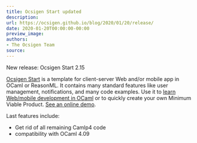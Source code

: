 ```yaml
---
title: Ocsigen Start updated
description:
url: https://ocsigen.github.io/blog/2020/01/20/release/
date: 2020-01-20T00:00:00-00:00
preview_image:
authors:
- The Ocsigen Team
source:
---
```


<p>New release: Ocsigen Start 2.15</p>

<p><a href="https://ocsigen.org/ocsigen-start/">Ocsigen Start</a> is a template for client-server Web and/or mobile app in OCaml or ReasonML.
It contains many standard features like user management, notifications, and many code examples.
Use it to <a href="https://ocsigen.org/tuto/latest/manual/start">learn Web/mobile development in OCaml</a> or to quickly create your own Minimum Viable Product.
<a href="https://ocsigen-1.inria.fr/ocsigen-start/demo/">See an online demo</a>.</p>

<p>Last features include:</p>
<ul>
  <li>Get rid of all remaining Camlp4 code</li>
  <li>compatibility with OCaml 4.09</li>
</ul>


